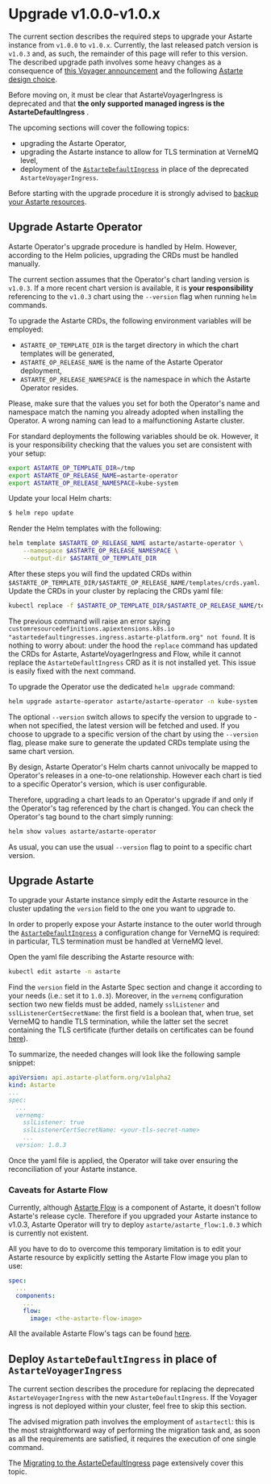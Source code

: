 # Upgrade v1.0.0-v1.0.x

The current section describes the required steps to upgrade your Astarte instance from `v1.0.0` to
`v1.0.x`. Currently, the last released patch version is `v1.0.3` and, as such, the remainder of this
page will refer to this version. The described upgrade path involves some heavy changes as a
consequence of [this Voyager announcement](https://blog.byte.builders/post/voyager-v2021.09.15/) and
the following [Astarte design choice](https://github.com/astarte-platform/astarte/issues/613).

Before moving on, it must be clear that AstarteVoyagerIngress is deprecated and that **the only
supported managed ingress is the AstarteDefaultIngress** .

The upcoming sections will cover the following topics:
- upgrading the Astarte Operator,
- upgrading the Astarte instance to allow for TLS termination at VerneMQ level,
- deployment of the [`AstarteDefaultIngress`](064-setup_astartedefaultingress.html) in place of the
  deprecated `AstarteVoyagerIngress`.

Before starting with the upgrade procedure it is strongly advised to [backup your Astarte
resources](095-advanced-operations.html#backup-your-astarte-resources).

## Upgrade Astarte Operator

Astarte Operator's upgrade procedure is handled by Helm. However, according to the Helm policies,
upgrading the CRDs must be handled manually.

The current section assumes that the Operator's chart landing version is `v1.0.3`. If a more recent
chart version is available, it is **your responsibility** referencing to the `v1.0.3` chart using
the `--version` flag when running `helm` commands.

To upgrade the Astarte CRDs, the following environment variables will be employed:

- `ASTARTE_OP_TEMPLATE_DIR` is the target directory in which the chart templates will be generated,
- `ASTARTE_OP_RELEASE_NAME` is the name of the Astarte Operator deployment,
- `ASTARTE_OP_RELEASE_NAMESPACE` is the namespace in which the Astarte Operator resides.

Please, make sure that the values you set for both the Operator's name and namespace match the
naming you already adopted when installing the Operator. A wrong naming can lead to a malfunctioning
Astarte cluster.

For standard deployments the following variables should be ok. However, it is your responsibility
checking that the values you set are consistent with your setup:

```bash
export ASTARTE_OP_TEMPLATE_DIR=/tmp
export ASTARTE_OP_RELEASE_NAME=astarte-operator
export ASTARTE_OP_RELEASE_NAMESPACE=kube-system
```

Update your local Helm charts:
```bash
$ helm repo update
```

Render the Helm templates with the following:
```bash
helm template $ASTARTE_OP_RELEASE_NAME astarte/astarte-operator \
    --namespace $ASTARTE_OP_RELEASE_NAMESPACE \
    --output-dir $ASTARTE_OP_TEMPLATE_DIR
```

After these steps you will find the updated CRDs within
`$ASTARTE_OP_TEMPLATE_DIR/$ASTARTE_OP_RELEASE_NAME/templates/crds.yaml`. Update the CRDs in your
cluster by replacing the CRDs yaml file:
```bash
kubectl replace -f $ASTARTE_OP_TEMPLATE_DIR/$ASTARTE_OP_RELEASE_NAME/templates/crds.yaml
```

The previous command will raise an error saying `customresourcedefinitions.apiextensions.k8s.io
"astartedefaultingresses.ingress.astarte-platform.org" not found`. It is nothing to worry about:
under the hood the `replace` command has updated the CRDs for Astarte, AstarteVoyagerIngress and
Flow, while it cannot replace the `AstarteDefaultIngress` CRD as it is not installed yet. This issue
is easily fixed with the next command.

To upgrade the Operator use the dedicated `helm upgrade` command:
```bash
helm upgrade astarte-operator astarte/astarte-operator -n kube-system
```

The optional `--version` switch allows to specify the version to upgrade to - when not specified,
the latest version will be fetched and used. If you choose to upgrade to a specific version of the
chart by using the `--version` flag, please make sure to generate the updated CRDs template using
the same chart version.

By design, Astarte Operator's Helm charts cannot univocally be mapped to Operator's releases in a
one-to-one relationship. However each chart is tied to a specific Operator's version, which is user
configurable.

Therefore, upgrading a chart leads to an Operator's upgrade if and only if the Operator's tag
referenced by the chart is changed. You can check the Operator's tag bound to the chart simply
running:

```bash
helm show values astarte/astarte-operator
```

As usual, you can use the usual `--version` flag to point to a specific chart version.

## Upgrade Astarte

To upgrade your Astarte instance simply edit the Astarte resource in the cluster updating the
`version` field to the one you want to upgrade to.

In order to properly expose your Astarte instance to the outer world through the
[`AstarteDefaultIngress`](064-setup_astartedefaultingress.html) a configuration change for VerneMQ
is required: in particular, TLS termination must be handled at VerneMQ level.

Open the yaml file describing the Astarte resource with:
```bash
kubectl edit astarte -n astarte
```

Find the `version` field in the Astarte Spec section and change it according to your needs (i.e.:
set it to `1.0.3`). Moreover, in the `vernemq` configuration section two new fields must be added,
namely `sslListener` and `sslListenerCertSecretName`: the first field is a boolean that, when true,
set VerneMQ to handle TLS termination, while the latter set the secret containing the TLS
certificate (further details on certificates can be found [here](050-handling_certificates.html)).

To summarize, the needed changes will look like the following sample snippet:
```yaml
apiVersion: api.astarte-platform.org/v1alpha2
kind: Astarte
...
spec:
  ...
  vernemq:
    sslListener: true
    sslListenerCertSecretName: <your-tls-secret-name>
    ...
  version: 1.0.3
```

Once the yaml file is applied, the Operator will take over ensuring the reconciliation of your
Astarte instance.

### Caveats for Astarte Flow

Currently, although [Astarte Flow](https://docs.astarte-platform.org/flow/) is a component of
Astarte, it doesn't follow Astarte's release cycle. Therefore if you upgraded your Astarte instance
to v1.0.3, Astarte Operator will try to deploy `astarte/astarte_flow:1.0.3` which is currently not
existent.

All you have to do to overcome this temporary limitation is to edit your Astarte resource by
explicitly setting the Astarte Flow image you plan to use:
```yaml
spec:
  ...
  components:
    ...
    flow:
      image: <the-astarte-flow-image>
```

All the available Astarte Flow's tags can be found
[here](https://hub.docker.com/r/astarte/astarte_flow/tags?page=1&ordering=last_updated).

## Deploy `AstarteDefaultIngress` in place of `AstarteVoyagerIngress`

The current section describes the procedure for replacing the deprecated `AstarteVoyagerIngress`
with the new `AstarteDefaultIngress`. If the Voyager ingress is not deployed within your cluster,
feel free to skip this section.

The advised migration path involves the employment of `astartectl`: this is the most straightforward
way of performing the migration task and, as soon as all the requirements are satisfied, it requires
the execution of one single command.

The [Migrating to the AstarteDefaultIngress](066-migrate_to_astartedefaultingress.html) page
extensively cover this topic.
